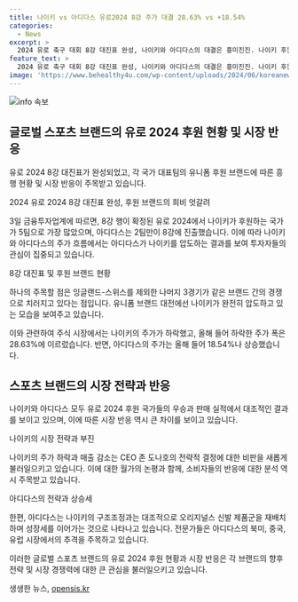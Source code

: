 ```yaml
---
title: 나이키 vs 아디다스 유로2024 8강 주가 대결 28.63% vs +18.54%
categories:
  - News
excerpt: >
  2024 유로 축구 대회 8강 대진표 완성, 나이키와 아디다스의 대결은 흥미진진. 나이키 후원 팀 5개국이 8강행, 아디다스는 2개국으로 후퇴. 유니폼 브랜드 대전에서 나이키 우세함. 주식 시장에서는 나이키 주가 급락, 아디다스는 상승세. 나이키의 소비자 전략과 제품 출시에 비판, 아디다스는 전략적 방식 으로 성공.
feature_text: >
  2024 유로 축구 대회 8강 대진표 완성, 나이키와 아디다스의 대결은 흥미진진. 나이키 후원 팀 5개국이 8강행, 아디다스는 2개국으로 후퇴. 유니폼 브랜드 대전에서 나이키 우세함. 주식 시장에서는 나이키 주가 급락, 아디다스는 상승세. 나이키의 소비자 전략과 제품 출시에 비판, 아디다스는 전략적 방식 으로 성공.
image: 'https://www.behealthy4u.com/wp-content/uploads/2024/06/koreanews.jpg'
---
```


<p><img src="https://www.behealthy4u.com/wp-content/uploads/2024/06/koreanews.jpg" alt="info 속보" /></p>

<h2 data-ke-size="size26">글로벌 스포츠 브랜드의 유로 2024 후원 현황 및 시장 반응</h2>

<p>유로 2024 8강 대진표가 완성되었고, 각 국가 대표팀의 유니폼 후원 브랜드에 따른 흥행 현황 및 시장 반응이 주목받고 있습니다.</p>

<p data-ke-size="size16">2024 유로 2024 8강 대진표 완성, 후원 브랜드의 희비 엇갈려</p>

<p>3일 금융투자업계에 따르면, 8강 행이 확정된 유로 2024에서 나이키가 후원하는 국가가 5팀으로 가장 많았으며, 아디다스는 2팀만이 8강에 진출했습니다. 이에 따라 나이키와 아디다스의 주가 흐름에서는 아디다스가 나이키를 압도하는 결과를 보여 투자자들의 관심이 집중되고 있습니다.</p>

<p data-ke-size="size16">8강 대진표 및 후원 브랜드 현황</p>

<p>하나의 주목할 점은 잉글랜드-스위스를 제외한 나머지 3경기가 같은 브랜드 간의 경쟁으로 치러지고 있다는 점입니다. 유니폼 브랜드 대전에선 나이키가 완전히 압도하고 있는 모습을 보여주고 있습니다.</p>

<p>이와 관련하여 주식 시장에서는 나이키의 주가가 하락했고, 올해 들어 하락한 주가 폭은 28.63%에 이르렀습니다. 반면, 아디다스의 주가는 올해 들어 18.54%나 상승했습니다.</p>

<h2 data-ke-size="size26">스포츠 브랜드의 시장 전략과 반응</h2>

<p>나이키와 아디다스 모두 유로 2024 후원 국가들의 우승과 판매 실적에서 대조적인 결과를 보이고 있으며, 이에 따른 시장 반응 역시 큰 차이를 보이고 있습니다.</p>

<p data-ke-size="size16">나이키의 시장 전략과 부진</p>

<p>나이키의 주가 하락과 매출 감소는 CEO 존 도나호의 전략적 결정에 대한 비판을 새롭게 불러일으키고 있습니다. 이에 대한 월가의 논평과 함께, 소비자들의 반응에 대한 분석 역시 주목받고 있습니다.</p>

<p data-ke-size="size16">아디다스의 전략과 상승세</p>

<p>한편, 아디다스는 나이키의 구조조정과는 대조적으로 오리지널스 신발 제품군을 재배치하며 성장세를 이어가는 것으로 나타나고 있습니다. 전문가들은 아디다스의 북미, 중국, 유럽 시장에서의 추격을 주목하고 있습니다.</p>

<p>이러한 글로벌 스포츠 브랜드의 유로 2024 후원 현황과 시장 반응은 각 브랜드의 향후 전략 및 시장 경쟁력에 대한 큰 관심을 불러일으키고 있습니다.</p>
생생한 뉴스, <a href="https://opensis.kr" rel="dofollow">opensis.kr</a>



